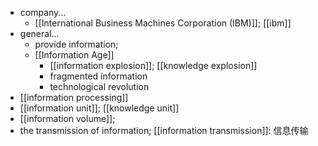 - company...
    - [[International Business Machines Corporation (IBM)]]; [[ibm]]
- general...
    - provide information;
    - [[Information Age]]
        - [[information explosion]]; [[knowledge explosion]]
        - fragmented information
        - technological revolution
- [[information processing]]
- [[information unit]]; [[knowledge unit]]
- [[information volume]];
- the transmission of information; [[information transmission]]: 信息传输

